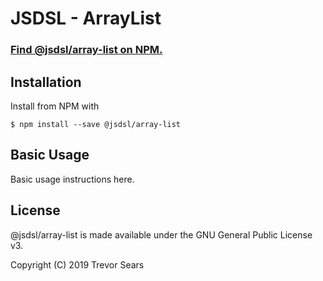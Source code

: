 # JSDSL - ArrayList
<desc>

### [Find @jsdsl/array-list on NPM.](https://www.npmjs.com/package/@jsdsl/array-list)

## Installation
Install from NPM with
```
$ npm install --save @jsdsl/array-list
```

## Basic Usage
Basic usage instructions here.

## License
@jsdsl/array-list is made available under the GNU General Public License v3.

Copyright (C) 2019 Trevor Sears
